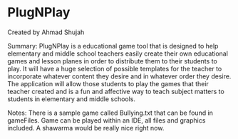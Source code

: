 # PlugNPlay
Created by Ahmad Shujah

Summary:
PlugNPlay is a educational game tool that is designed to help elementary and middle school teachers easily create their own educational games
and lesson planes in order to distribute them to their students to play. It will have a huge selection of possible templates for the teacher to
incorporate whatever content they desire and in whatever order they desire. The application will allow those students to play the games that their
teacher created and is a fun and affective way to teach subject matters to students in elementary and middle schools. 

Notes:
There is a sample game called Bullying.txt that can be found in gameFiles.
Game can be played within an IDE, all files and graphics included.
A shawarma would be really nice right now.
